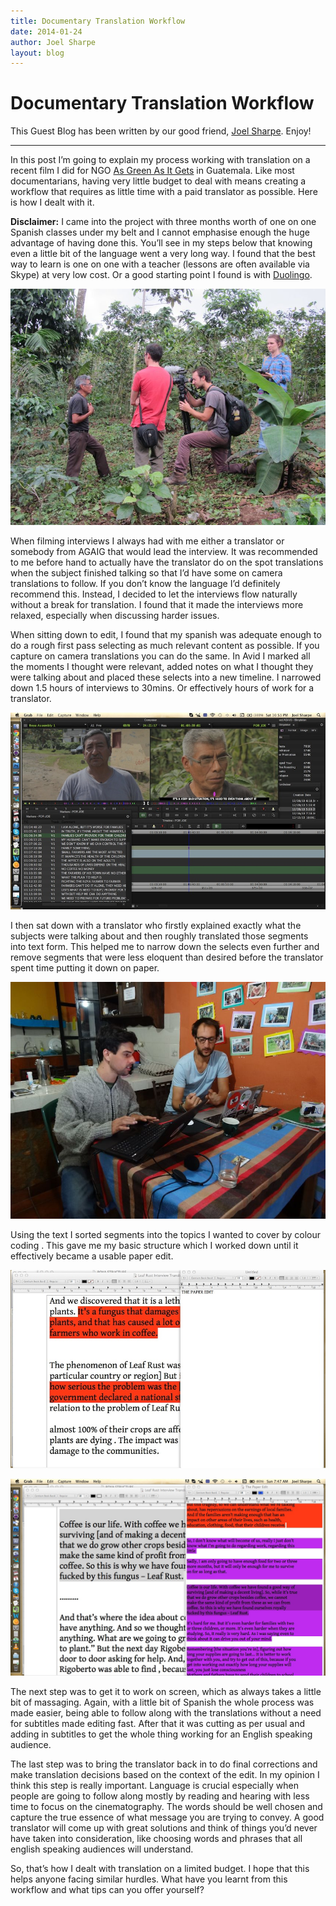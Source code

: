 ```yaml
---
title: Documentary Translation Workflow
date: 2014-01-24
author: Joel Sharpe
layout: blog
---
```

# Documentary Translation Workflow

This Guest Blog has been written by our good friend, [Joel Sharpe](http://joelsharpe.com). Enjoy!

---

In this post I’m going to explain my process working with translation on a recent film I did for NGO [As Green As It Gets](http://asgreenasitgets.org/) in Guatemala. Like most documentarians, having very little budget to deal with means creating a workflow that requires as little time with a paid translator as possible. Here is how I dealt with it.

**Disclaimer:** I came into the project with three months worth of one on one Spanish classes under my belt and I cannot emphasise enough the huge advantage of having done this. You’ll see in my steps below that knowing even a little bit of the language went a very long way. I found that the best way to learn is one on one with a teacher (lessons are often available via Skype) at very low cost. Or a good starting point I found is with [Duolingo](http://www.duolingo.com/).

![2014012401](/static/blog/01-2014012401.jpg)

When filming interviews I always had with me either a translator or somebody from AGAIG that would lead the interview. It was recommended to me before hand to actually have the translator do on the spot translations when the subject finished talking so that I’d have some on camera translations to follow. If you don’t know the language I’d definitely recommend this. Instead, I decided to let the interviews flow naturally without a break for translation. I found that it made the interviews more relaxed, especially when discussing harder issues.

When sitting down to edit, I found that my spanish was adequate enough to do a rough first pass selecting as much relevant content as possible. If you capture on camera translations you can do the same. In Avid I marked all the moments I thought were relevant, added notes on what I thought they were talking about and placed these selects into a new timeline. I narrowed down 1.5 hours of interviews to 30mins. Or effectively hours of work for a translator.

![2014012402](/static/blog/01-2014012402.jpg)

I then sat down with a translator who firstly explained exactly what the subjects were talking about and then roughly translated those segments into text form. This helped me to narrow down the selects even further and remove segments that were less eloquent than desired before the translator spent time putting it down on paper.

![2014012403](/static/blog/01-2014012403.jpg)

Using the text I sorted segments into the topics I wanted to cover by colour coding . This gave me my basic structure which I worked down until it effectively became a usable paper edit.

![2014012404](/static/blog/01-2014012404.jpg)

![2014012405](/static/blog/01-2014012405.jpg)

The next step was to get it to work on screen, which as always takes a little bit of massaging. Again, with a little bit of Spanish the whole process was made easier, being able to follow along with the translations without a need for subtitles made editing fast. After that it was cutting as per usual and adding in subtitles to get the whole thing working for an English speaking audience.

The last step was to bring the translator back in to do final corrections and make translation decisions based on the context of the edit. In my opinion I think this step is really important. Language is crucial especially when people are going to follow along mostly by reading and hearing with less time to focus on the cinematography. The words should be well chosen and capture the true essence of what message you are trying to convey. A good translator will come up with great solutions and think of things you’d never have taken into consideration, like choosing words and phrases that all english speaking audiences will understand.

So, that’s how I dealt with translation on a limited budget. I hope that this helps anyone facing similar hurdles. What have you learnt from this workflow and what tips can you offer yourself?